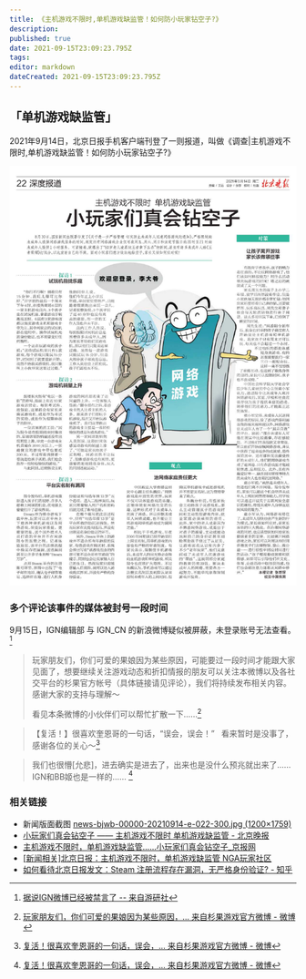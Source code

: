 ```yaml
---
title: 《主机游戏不限时,单机游戏缺监管！如何防小玩家钻空子?》
description: 
published: true
date: 2021-09-15T23:09:23.795Z
tags: 
editor: markdown
dateCreated: 2021-09-15T23:09:23.795Z
---
```


## 「单机游戏缺监管」

2021年9月14日，北京日报手机客户端刊登了一则报道，叫做《调查|主机游戏不限时,单机游戏缺监管！如何防小玩家钻空子?》

![北京晚报2021年9月14日22版](/src/game/Steam/北京晚报2021年9月14日22版.jpg)

### 多个评论该事件的媒体被封号一段时间

9月15日，IGN编辑部 与 IGN_CN 的新浪微博疑似被屏蔽，未登录账号无法查看。[^952562]

[^952562]: [据说IGN微博已经被禁言了 -- 来自游研社](https://web.archive.org/web/20210915143656/https://www.yystv.cn/n/952562)

> 玩家朋友们，你们可爱的果娘因为某些原因，可能要过一段时间才能跟大家见面了，想要继续关注游戏动态和折扣情报的朋友可以关注本微博以及各社交平台的杉果官方帐号（具体链接请见评论），我们将持续发布相关内容。感谢大家的支持与理解～
>
> 看见本条微博的小伙伴们可以帮忙扩散一下……[^y58IS]

[^y58IS]: [玩家朋友们，你们可爱的果娘因为某些原因，... 来自杉果游戏官方微博 - 微博](https://archive.is/y58IS "https://www.weibo.com/5578017290/KyjbLEBTc")

> 【复活！】很喜欢奎恩哥的一句话，“误会，误会！”   看来暂时是没事了，感谢各位的关心～[^7nuh8]

> 我们也很懵[允悲]，进去确实是进去了，出来也是没什么预兆就出来了……IGN和BB姬也是一样的…… [^7nuh8]

[^7nuh8]: [复活！很喜欢奎恩哥的一句话，误会，... 来自杉果游戏官方微博 - 微博](https://archive.is/7nuh8 "https://www.weibo.com/5578017290/KyjMMdSHz")

### 相关链接

+ 新闻版面截图 [news-bjwb-00000-20210914-e-022-300.jpg (1200×1759)](https://archive.is/5IWnp "https://bjrbdzb.bjd.com.cn/bjwb/mobile/2021/20210914/20210914_022/news-bjwb-00000-20210914-e-022-300.jpg")
+ [小玩家们真会钻空子 —— 主机游戏不限时 单机游戏缺监管 - 北京晚报](https://web.archive.org/web/20210915033056/https://bjrbdzb.bjd.com.cn/bjwb/mobile/2021/20210914/20210914_022/content_20210914_022_1.htm#page20?digital:newspaperBjwb:empty)
+ [主机游戏不限时，单机游戏缺监管......小玩家们真会钻空子_京报网](https://web.archive.org/web/20210915033005/https://news.bjd.com.cn/deep/2021/09/14/173804t115.html)
+ [[新闻相关]北京日报：主机游戏不限时，单机游戏缺监管 NGA玩家社区](https://archive.is/ER0AV "https://bbs.nga.cn/read.php?tid=28514992")
+ [如何看待北京日报发文：Steam 注册流程存在漏洞，无严格身份验证? - 知乎](https://web.archive.org/web/20210915090112/https://www.zhihu.com/question/486954215)
